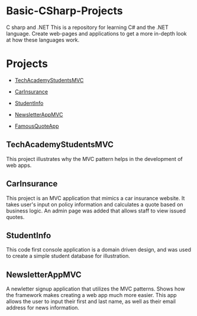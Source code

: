 # Basic-CSharp-Projects
C sharp and .NET
This is a repository for learning C# and the .NET language. Create web-pages and applications to get a more in-depth look at how these languages work.
# Projects

- [TechAcademyStudentsMVC](https://github.com/DaltonJ-954/Basic-CSharp-Projects/tree/main/TechAcademyStudentsMVC)
* [CarInsurance](https://github.com/DaltonJ-954/Basic-CSharp-Projects/tree/main/CarInsurance/CarInsurance)
+ [StudentInfo](https://github.com/DaltonJ-954/Basic-CSharp-Projects/tree/main/StudentInfo)
- [NewsletterAppMVC](https://github.com/DaltonJ-954/Basic-CSharp-Projects/tree/main/NewsletterAppMVC)
* [FamousQuoteApp](https://github.com/DaltonJ-954/Basic-CSharp-Projects/tree/main/FamousQuoteApp)

## TechAcademyStudentsMVC
This project illustrates why the MVC pattern helps in the development of web apps.

## CarInsurance
This project is an MVC application that mimics a car insurance website. It takes user's input on policy information and calculates a quote based on business logic. An admin page was added that allows staff to view issued quotes.

## StudentInfo
 This code first console application is a domain driven design, and was used to create a simple student database for illustration.
 
 ## NewsletterAppMVC
 A newletter signup application that utilizes the MVC patterns. Shows how the framework makes creating a web app much more easier. This app allows the user to input their first and last name, as well as their email address for news information.
